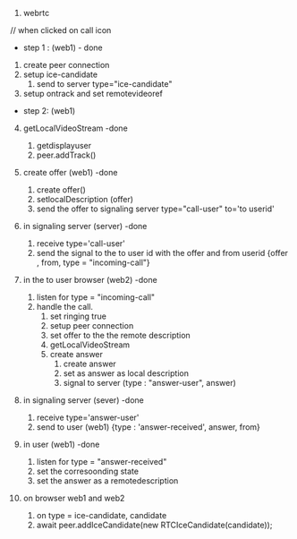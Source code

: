 1. webrtc

// when clicked on call icon

- step 1 : (web1) - done

1. create peer connection
2. setup ice-candidate
   1. send to server type="ice-candidate"
3. setup ontrack and set remotevideoref

- step 2: (web1)

4. getLocalVideoStream -done

   1. getdisplayuser
   2. peer.addTrack()

5. create offer (web1) -done

   1. create offer()
   2. setlocalDescription (offer)
   3. send the offer to signaling server type="call-user" to='to userid'

6. in signaling server (server) -done

   1. receive type='call-user'
   2. send the signal to the to user id with the offer and from userid {offer , from, type = "incoming-call"}

7. in the to user browser (web2) -done

   1. listen for type = "incoming-call"
   2. handle the call.
      1. set ringing true
      1. setup peer connection
      1. set offer to the the remote description
      1. getLocalVideoStream
      1. create answer
         1. create answer
         2. set as answer as local description
         3. signal to server (type : "answer-user", answer)

8. in signaling server (sever) -done

   1. receive type='answer-user'
   2. send to user (web1) {type : 'answer-received', answer, from}

9. in user (web1) -done

   1. listen for type = "answer-received"
   2. set the corresoonding state
   3. set the answer as a remotedescription

10. on browser web1 and web2

    1. on type = ice-candidate, candidate
    2. await peer.addIceCandidate(new RTCIceCandidate(candidate));

